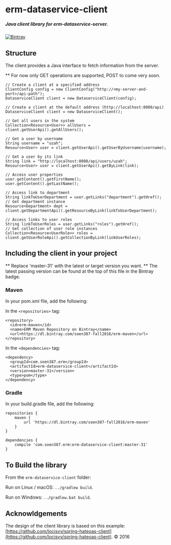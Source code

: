 # erm-dataservice-client

##### Java client library for erm-dataservice-server.

[![Bintray](https://img.shields.io/bintray/v/soen387-fall2016/erm-maven/erm-dataservice-client.svg)](https://bintray.com/soen387-fall2016/erm-maven/erm-dataservice-client)

## Structure

The client provides a Java interface to fetch information from the server.


** For now only GET operations are supported, POST to come very soon.

```
// Create a client at a specified address
ClientConfig config = new ClientConfig("http://<my-server-and-port>/api-path");
DataserviceClient client = new DataserviceClient(config);

// Create a client at the default address (http://localhost:8080/api)
DataserviceClient client = new DataserviceClient();

// Get all users in the system
Collection<Resource<User>> allUsers = client.getUserApi().getAllUsers();

// Get a user by username
String username = "uzah";
Resource<User> user = client.getUserApi().getUserByUsername(username);

// Get a user by its link
String link = "http://localhost:8080/api/users/uzah";
Resource<User> user = client.getUserApi().getByLink(link);

// Access user properties
user.getContent().getFirstName();
user.getContent().getLastName();

// Access link to department
String linkToUserDepartment = user.getLinks("department").getHref();
// Get department instance
Resource<Department> dept = client.getDepartmentApi().getResourceByLink(linkToUserDepartment);

// Access links to user roles
String linkToUserRoles = user.getLinks("roles").getHref();
// Get collection of user role instances
Collection<Resource<UserRole>> roles = client.getUserRoleApi().getCollectionByLink(linkUserRoles);

```

## Including the client in your project
** Replace 'master-31' with the latest or target version you want.
** The latest passing version can be found at the top of this file in the Bintray badge.

### Maven
In your pom.xml file, add the following:

In the ```<repositories>``` tag:
```
<repository>
  <id>erm-maven</id>
  <name>ERM Maven Repository on Bintray</name>
  <url>https://dl.bintray.com/soen387-fall2016/erm-maven</url>
</repository>
```

In the ```<dependencies>``` tag:
```
<dependency>
  <groupId>com.soen387.erm</groupId>
  <artifactId>erm-dataservice-client</artifactId>
  <version>master-31</version>
  <type>pom</type>
</dependency>
```

### Gradle
In your build.gradle file, add the following:

```
repositories {
    maven {
        url 'https://dl.bintray.com/soen387-fall2016/erm-maven'
    }
}    

dependencies {
    compile 'com.soen387.erm:erm-dataservice-client:master-31'
}
```


## To Build the library

From the ```erm-dataservice-client``` folder:

Run on Linux / macOS: ```../gradlew build```.

Run on Windows: ```../gradlew.bat build```.


## Acknowldgements

The design of the client library is based on this example: [https://github.com/locisvv/spring-hateoas-client](https://github.com/locisvv/spring-hateoas-client).
&copy; 2016
